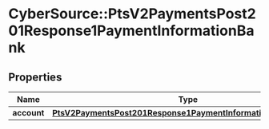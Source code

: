 # CyberSource::PtsV2PaymentsPost201Response1PaymentInformationBank

## Properties
Name | Type | Description | Notes
------------ | ------------- | ------------- | -------------
**account** | [**PtsV2PaymentsPost201Response1PaymentInformationBankAccount**](PtsV2PaymentsPost201Response1PaymentInformationBankAccount.md) |  | [optional] 



